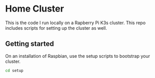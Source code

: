 # Home Cluster

This is the code I run locally on a Rapberry Pi K3s cluster. This repo includes scripts for setting up the cluster as well.

## Getting started

On an installation of Raspbian, use the setup scripts to bootstrap your cluster.

``` bash
cd setup
```